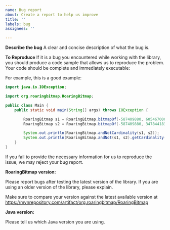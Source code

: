 ```yaml
---
name: Bug report
about: Create a report to help us improve
title: ''
labels: bug
assignees: ''

---
```


**Describe the bug**
A clear and concise description of what the bug is.

**To Reproduce**
If it is a bug you encountered while working with the library, you should produce a code sample that allows us to reproduce the problem. Your code should be complete and immediately executable:

For example, this is a good example:
```Java
import java.io.IOException;

import org.roaringbitmap.RoaringBitmap;

public class Main {
    public static void main(String[] args) throws IOException {

        RoaringBitmap s1 = RoaringBitmap.bitmapOf(-587409880, 605467000);
        RoaringBitmap s2 = RoaringBitmap.bitmapOf(-587409880, 347844183);

        System.out.println(RoaringBitmap.andNotCardinality(s1, s2));
        System.out.println(RoaringBitmap.andNot(s1, s2).getCardinality());
    }
}
```

If you fail to provide the necessary information for us to reproduce the issue, we may reject your bug report.

**RoaringBitmap version:**

Please report bugs after testing the latest version of the library. If you are using an older version of the library, please explain.

Make sure to compare your version against the latest available version at https://mvnrepository.com/artifact/org.roaringbitmap/RoaringBitmap


**Java version:**

Please tell us which Java version you are using. 




